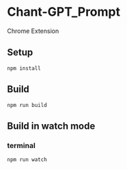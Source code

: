 # Chant-GPT_Prompt

Chrome Extension

## Setup

```
npm install
```

## Build

```
npm run build
```

## Build in watch mode

### terminal

```
npm run watch
```
